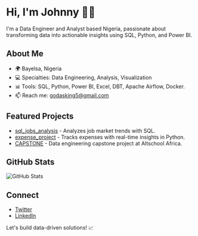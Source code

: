 # Hi, I'm Johnny 👨‍💻

I'm a Data Engineer and Analyst based Nigeria, passionate about transforming data into actionable insights using SQL, Python, and Power BI.

## About Me
- 🌍 Bayelsa, Nigeria
- 💻 Specialties: Data Engineering, Analysis, Visualization
- 📊 Tools: SQL, Python, Power BI, Excel, DBT, Apache Airflow, Docker.
- 📫 Reach me: [godasking5@gmail.com](godasking5@gmail.com)

## Featured Projects
- [sql_jobs_analysis](https://github.com/PraiseHack/sql_jobs_analysis) - Analyzes job market trends with SQL.
- [expense_project](https://github.com/PraiseHack/expense_project) - Tracks expenses with real-time insights in Python.
- [CAPSTONE](https://github.com/PraiseHack/CAPSTONE) - Data engineering capstone project at Altschool Africa.

## GitHub Stats
![GitHub Stats](https://github-readme-stats.vercel.app/api?username=PraiseHack&show_icons=true)

## Connect
- [Twitter](https://x.com/@haske_elroi)
- [LinkedIn](https://www.linkedin.com/in/praise-johnny-b1563a1b1?utm_source=share&utm_campaign=share_via&utm_content=profile&utm_medium=android_app)

Let's build data-driven solutions! 📈
